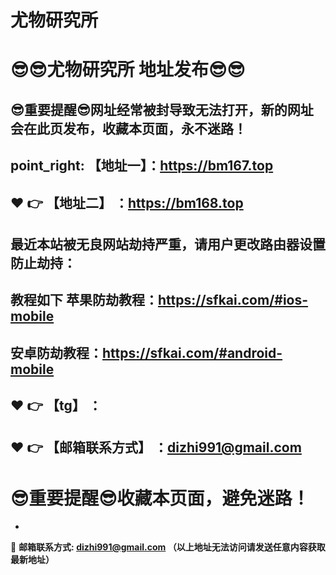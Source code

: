 # 尤物研究所
:sunglasses::sunglasses:尤物研究所 地址发布:sunglasses::sunglasses:
==
:sunglasses:重要提醒:sunglasses:网址经常被封导致无法打开，新的网址会在此页发布，收藏本页面，永不迷路！
------
point_right: 【地址一】：https://bm167.top
------
:heart: :point_right: 【地址二】 ：https://bm168.top
-----
最近本站被无良网站劫持严重，请用户更改路由器设置防止劫持：
------

教程如下 苹果防劫教程：https://sfkai.com/#ios-mobile
------

安卓防劫教程：https://sfkai.com/#android-mobile
------
:heart: :point_right: 【tg】 ：
------

:heart: :point_right: 【邮箱联系方式】 ：dizhi991@gmail.com
------
:sunglasses:重要提醒:sunglasses:收藏本页面，避免迷路！
==

-

:e-mail: __邮箱联系方式: dizhi991@gmail.com （以上地址无法访问请发送任意内容获取最新地址）__
